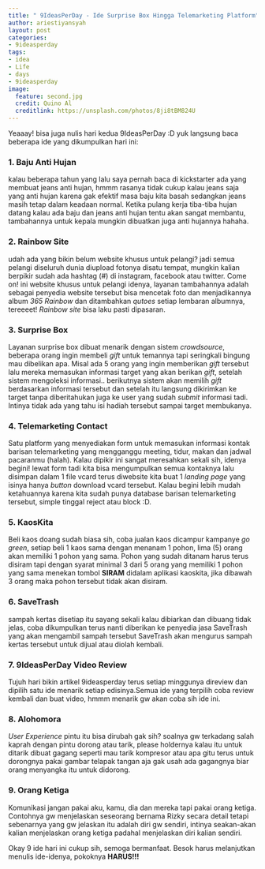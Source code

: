 ```yaml
---
title: " 9IdeasPerDay - Ide Surprise Box Hingga Telemarketing Platform"
author: ariestiyansyah
layout: post
categories:
- 9ideasperday
tags:
- idea
- Life
- days
- 9ideasperday
image:
  feature: second.jpg
  credit: Quino Al
  creditlink: https://unsplash.com/photos/8ji8tBM824U
---
```


Yeaaay! bisa juga nulis hari kedua 9IdeasPerDay :D yuk langsung baca beberapa ide yang dikumpulkan hari ini:


### 1. Baju Anti Hujan

kalau beberapa tahun yang lalu saya pernah baca di kickstarter ada yang membuat jeans anti hujan, hmmm rasanya tidak cukup kalau jeans saja yang anti hujan karena gak efektif masa baju kita basah sedangkan jeans masih tetap dalam keadaan normal. Ketika pulang kerja tiba-tiba hujan datang kalau ada baju dan jeans anti hujan tentu akan sangat membantu, tambahannya untuk kepala mungkin dibuatkan juga anti hujannya hahaha.

### 2. Rainbow Site

udah ada yang bikin belum website khusus untuk pelangi? jadi semua pelangi diseluruh dunia diupload fotonya disatu tempat, mungkin kalian berpikir sudah ada hashtag (#) di instagram, facebook atau twitter. Come on! ini website khusus untuk pelangi idenya, layanan tambahannya adalah sebagai penyedia website tersebut bisa mencetak foto dan menjadikannya album *365 Rainbow* dan ditambahkan *qutoes* setiap lembaran albumnya, tereeeet!  *Rainbow site* bisa laku pasti dipasaran.

### 3. Surprise Box

 Layanan surprise box dibuat menarik dengan sistem *crowdsource*, beberapa orang ingin membeli *gift* untuk temannya tapi seringkali bingung mau dibelikan apa. Misal ada 5 orang yang ingin memberikan *gift* tersebut lalu mereka memasukan informasi target yang akan berikan *gift*, setelah sistem mengoleksi informasi.. berikutnya sistem akan memilih *gift* berdasarkan informasi tersebut dan setelah itu langsung dikirimkan ke target tanpa diberitahukan juga ke user yang sudah *submit* informasi tadi. Intinya tidak ada yang tahu isi hadiah tersebut sampai target membukanya.

### 4. Telemarketing Contact

Satu platform yang menyediakan form untuk memasukan informasi kontak barisan telemarketing yang mengganggu meeting, tidur, makan dan jadwal pacaranmu (halah). Kalau dipikir ini sangat meresahkan sekali sih, idenya begini! lewat form tadi kita bisa mengumpulkan semua kontaknya lalu disimpan dalam 1 file vcard terus diwebsite kita buat 1 *landing page* yang isinya hanya *button* download vcard tersebut. Kalau begini lebih mudah ketahuannya karena kita sudah punya database barisan telemarketing tersebut, simple tinggal reject atau block :D.

### 5. KaosKita

Beli kaos doang sudah biasa sih, coba jualan kaos dicampur kampanye *go green*, setiap beli 1 kaos sama dengan menanam 1 pohon, lima (5) orang akan memiliki 1 pohon yang sama. Pohon yang sudah ditanam harus terus disiram tapi dengan syarat minimal 3 dari 5 orang yang memiliki 1 pohon yang sama menekan tombol **SIRAM** didalam aplikasi kaoskita, jika dibawah 3 orang maka pohon tersebut tidak akan disiram.

### 6. SaveTrash

sampah kertas disetiap itu sayang sekali kalau dibiarkan dan dibuang tidak jelas, coba dikumpulkan terus nanti diberikan ke penyedia jasa SaveTrash yang akan mengambil sampah tersebut SaveTrash akan mengurus sampah kertas tersebut untuk dijual atau diolah kembali.

### 7.  9IdeasPerDay Video Review

Tujuh hari bikin artikel 9ideasperday terus setiap minggunya direview dan dipilih satu ide menarik setiap edisinya.Semua ide yang terpilih coba review kembali dan buat video, hmmm menarik gw akan coba sih ide ini.

### 8. Alohomora


*User Experience* pintu itu bisa dirubah gak sih? soalnya gw terkadang salah kaprah dengan pintu dorong atau tarik, please holdernya kalau itu untuk ditarik dibuat gagang seperti mau tarik kompresor atau apa gitu terus untuk dorongnya pakai gambar telapak tangan aja gak usah ada gagangnya biar orang menyangka itu untuk didorong.

### 9. Orang Ketiga

Komunikasi jangan pakai aku, kamu, dia dan mereka tapi pakai orang ketiga. Contohnya gw menjelaskan seseorang bernama Rizky secara detail tetapi sebenarnya yang gw jelaskan itu adalah diri gw sendiri, intinya seakan-akan kalian menjelaskan orang ketiga padahal menjelaskan diri kalian sendiri.


Okay 9 ide hari ini cukup sih, semoga bermanfaat. Besok harus melanjutkan menulis ide-idenya, pokoknya **HARUS!!!**
